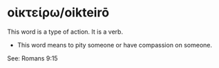 # οἰκτείρω/oikteirō

This word is a type of action. It is a verb.

* This word means to pity someone or have compassion on someone.

See: Romans 9:15
